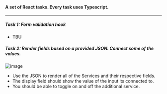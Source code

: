 #### A set of React tasks. Every task uses Typescript.

---

##### Task 1: Form validation hook
- TBU


##### Task 2: Render fields based on a provided JSON. Connect some of the values.
![image](https://github.com/vtinev/react-tasks/assets/54780475/79d74712-8dd7-4b5a-8ed6-fa07d10de9bd)

- Use the JSON to render all of the Services and their respective fields. 
- The display field should show the value of the input its connected to.
- You should be able to toggle on and off the additional service.
